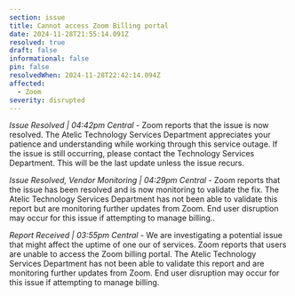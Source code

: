 ```yaml
---
section: issue
title: Cannot access Zoom Billing portal
date: 2024-11-28T21:55:14.091Z
resolved: true
draft: false
informational: false
pin: false
resolvedWhen: 2024-11-28T22:42:14.094Z
affected:
  - Zoom
severity: disrupted
---
```

*Issue Resolved | 04:42pm Central* - Zoom reports that the issue is now resolved. The Atelic Technology Services Department appreciates your patience and understanding while working through this service outage. If the issue is still occurring, please contact the Technology Services Department. This will be the last update unless the issue recurs.

*Issue Resolved, Vendor Monitoring | 04:29pm Central* - Zoom reports that the issue has been resolved and is now monitoring to validate the fix. The Atelic Technology Services Department has not been able to validate this report but are monitoring further updates from Zoom. End user disruption may occur for this issue if attempting to manage billing..

*Report Received | 03:55pm Central* - We are investigating a potential issue that might affect the uptime of one our of services. Zoom reports that users are unable to access the Zoom billing portal. The Atelic Technology Services Department has not been able to validate this report and are monitoring further updates from Zoom. End user disruption may occur for this issue if attempting to manage billing.